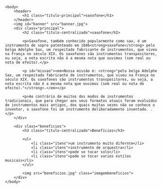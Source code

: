 <!DOCTYPE html>
<html lang="pt-br">
	<head>
		<meta charset="UTF-8">
		<title>saxofone</title>
		<link rel="stylesheet" href="style.css">
	</head>

	<body>
		<header>
			<h1 class="titulo-principal">saxofone</h1>
		</header>
		<img id="banner" src="banner.jpg">
		<div class="principal">
			<h2 class="titulo-centralizado">saxofone</h2>
	 
			<p>Saxofone, também conhecido popularmente como sax, é um instrumento de sopro patenteado em 1846<strong>saxofone</strong> pelo belga Adolphe Sax, um respeitado fabricante de instrumentos, que viveu na França no século XIX. Os saxofones são instrumentos transpositores, ou seja, a nota escrita não é a mesma nota que ouvimos (som real ou nota de efeito).</p>

			<p id="missao"><em>Nossa missão é: <strong>"pelo belga Adolphe Sax, um respeitado fabricante de instrumentos, que viveu na França no século XIX. Os saxofones são instrumentos transpositores, ou seja, a nota escrita não é a mesma nota que ouvimos (som real ou nota de efeito)."</strong>.</em></p>

			<p>Ao contrário de muitos dos modos de instrumentos tradicionais, que para chegar aos seus formatos atuais foram evoluídos de instrumentos mais antigos, dos quais muitas vezes não se conhece o inventor, o saxofone foi um instrumento deliberadamente inventado. .</p>
		</div>

		<div class="beneficios">
			<h3 class="titulo-centralizado">Benefícios</h3>

			<ul>
				<li class="itens">um instrumento muito difernte</li>
				<li class="itens">instrumento de orquestra</li>
				<li class="itens">pode se tocar solo</li>
				<li class="itens">pode se tocar varios estilos musicais</li>
			</ul>

			<img src="beneficios.jpg" class="imagembeneficios">
		</div>
	</body>
</html>